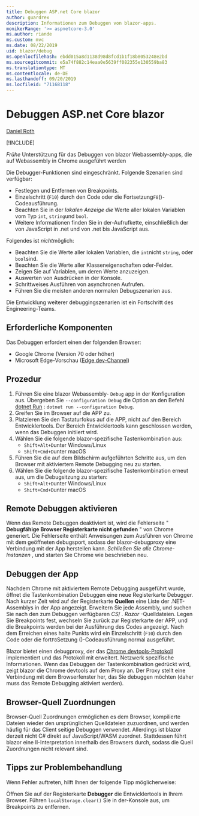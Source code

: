 ```yaml
---
title: Debuggen ASP.net Core blazor
author: guardrex
description: Informationen zum Debuggen von blazor-apps.
monikerRange: '>= aspnetcore-3.0'
ms.author: riande
ms.custom: mvc
ms.date: 08/22/2019
uid: blazor/debug
ms.openlocfilehash: ebdd015a8d1138d98d8fcd1b1f18b8053248e2bd
ms.sourcegitcommit: e5a74f882c14eaa0e5639ff082355e130559ba83
ms.translationtype: MT
ms.contentlocale: de-DE
ms.lasthandoff: 09/20/2019
ms.locfileid: "71168118"
---
```

# <a name="debug-aspnet-core-blazor"></a>Debuggen ASP.net Core blazor

[Daniel Roth](https://github.com/danroth27)

[!INCLUDE[](~/includes/blazorwasm-preview-notice.md)]

*Frühe* Unterstützung für das Debuggen von blazor Webassembly-apps, die auf Webassembly in Chrome ausgeführt werden

Die Debugger-Funktionen sind eingeschränkt. Folgende Szenarien sind verfügbar:

* Festlegen und Entfernen von Breakpoints.
* Einzelschritt (`F10`) durch den Code oder die Fortsetzung`F8`()-Codeausführung.
* Beachten Sie in der *lokalen Anzeige die* Werte aller lokalen Variablen vom Typ `int`, `string`und `bool`.
* Weitere Informationen finden Sie in der-Aufrufkette, einschließlich der von JavaScript in .net und von .net bis JavaScript aus.

Folgendes ist *nicht*möglich:

* Beachten Sie die Werte aller lokalen Variablen, die `int`nicht `string`, oder `bool`sind.
* Beachten Sie die Werte aller Klasseneigenschaften oder-Felder.
* Zeigen Sie auf Variablen, um deren Werte anzuzeigen.
* Auswerten von Ausdrücken in der Konsole.
* Schrittweises Ausführen von asynchronen Aufrufen.
* Führen Sie die meisten anderen normalen Debugszenarien aus.

Die Entwicklung weiterer debuggingszenarien ist ein Fortschritt des Engineering-Teams.

## <a name="prerequisites"></a>Erforderliche Komponenten

Das Debuggen erfordert einen der folgenden Browser:

* Google Chrome (Version 70 oder höher)
* Microsoft Edge-Vorschau ([Edge dev-Channel](https://www.microsoftedgeinsider.com))

## <a name="procedure"></a>Prozedur

1. Führen Sie eine blazor Webassembly- `Debug` app in der Konfiguration aus. Übergeben Sie `--configuration Debug` die Option an den Befehl [dotnet Run](/dotnet/core/tools/dotnet-run) : `dotnet run --configuration Debug`.
1. Greifen Sie im Browser auf die APP zu.
1. Platzieren Sie den Tastaturfokus auf die APP, nicht auf den Bereich Entwicklertools. Der Bereich Entwicklertools kann geschlossen werden, wenn das Debuggen initiiert wird.
1. Wählen Sie die folgende blazor-spezifische Tastenkombination aus:
   * `Shift+Alt+D`unter Windows/Linux
   * `Shift+Cmd+D`unter macOS
1. Führen Sie die auf dem Bildschirm aufgeführten Schritte aus, um den Browser mit aktiviertem Remote Debugging neu zu starten.
1. Wählen Sie die folgende blazor-spezifische Tastenkombination erneut aus, um die Debugsitzung zu starten:
   * `Shift+Alt+D`unter Windows/Linux
   * `Shift+Cmd+D`unter macOS

## <a name="enable-remote-debugging"></a>Remote Debuggen aktivieren

Wenn das Remote Debuggen deaktiviert ist, wird die Fehlerseite " **Debugfähige Browser Registerkarte nicht gefunden** " von Chrome generiert. Die Fehlerseite enthält Anweisungen zum Ausführen von Chrome mit dem geöffneten debugsport, sodass der blazor-debugproxy eine Verbindung mit der App herstellen kann. *Schließen Sie alle Chrome-Instanzen* , und starten Sie Chrome wie beschrieben neu.

## <a name="debug-the-app"></a>Debuggen der App

Nachdem Chrome mit aktiviertem Remote Debugging ausgeführt wurde, öffnet die Tastenkombination Debuggen eine neue Registerkarte Debugger. Nach kurzer Zeit wird auf der Registerkarte **Quellen** eine Liste der .NET-Assemblys in der App angezeigt. Erweitern Sie jede Assembly, und suchen Sie nach den zum Debuggen verfügbaren *CS*/ *. Razor* -Quelldateien. Legen Sie Breakpoints fest, wechseln Sie zurück zur Registerkarte der APP, und die Breakpoints werden bei der Ausführung des Codes angezeigt. Nach dem Erreichen eines halte Punkts wird ein Einzelschritt (`F10`) durch den Code oder die fort`F8`Setzung ()-Codeausführung normal ausgeführt.

Blazor bietet einen debugproxy, der das [Chrome devtools-Protokoll](https://chromedevtools.github.io/devtools-protocol/) implementiert und das Protokoll mit erweitert. Netzwerk spezifische Informationen. Wenn das Debuggen der Tastenkombination gedrückt wird, zeigt blazor die Chrome devtools auf dem Proxy an. Der Proxy stellt eine Verbindung mit dem Browserfenster her, das Sie debuggen möchten (daher muss das Remote Debugging aktiviert werden).

## <a name="browser-source-maps"></a>Browser-Quell Zuordnungen

Browser-Quell Zuordnungen ermöglichen es dem Browser, kompilierte Dateien wieder den ursprünglichen Quelldateien zuzuordnen, und werden häufig für das Client seitige Debuggen verwendet. Allerdings ist blazor derzeit nicht C# direkt auf JavaScript/WASM zuordnet. Stattdessen führt blazor eine Il-Interpretation innerhalb des Browsers durch, sodass die Quell Zuordnungen nicht relevant sind.

## <a name="troubleshooting-tip"></a>Tipps zur Problembehandlung

Wenn Fehler auftreten, hilft Ihnen der folgende Tipp möglicherweise:

Öffnen Sie auf der Registerkarte **Debugger** die Entwicklertools in Ihrem Browser. Führen `localStorage.clear()` Sie in der-Konsole aus, um Breakpoints zu entfernen.
